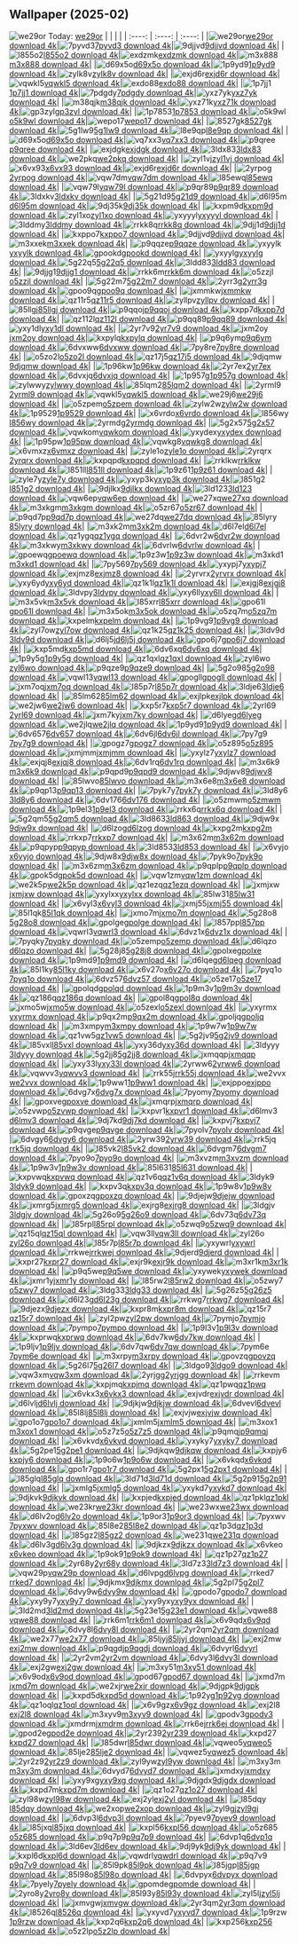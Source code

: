 ## Wallpaper (2025-02)
![we29or](https://w.wallhaven.cc/full/we/wallhaven-we29or.jpg) Today: [we29or](https://th.wallhaven.cc/small/we/we29or.jpg)
|      |      |      |
| :----: | :----: | :----: |
|![we29or](https://th.wallhaven.cc/small/we/we29or.jpg)[we29or download 4k](https://wallhaven.cc/w/we29or)|![7pyvd3](https://th.wallhaven.cc/small/7p/7pyvd3.jpg)[7pyvd3 download 4k](https://wallhaven.cc/w/7pyvd3)|![9djjvd](https://th.wallhaven.cc/small/9d/9djjvd.jpg)[9djjvd download 4k](https://wallhaven.cc/w/9djjvd)|
|![l855o2](https://th.wallhaven.cc/small/l8/l855o2.jpg)[l855o2 download 4k](https://wallhaven.cc/w/l855o2)|![exdzmk](https://th.wallhaven.cc/small/ex/exdzmk.jpg)[exdzmk download 4k](https://wallhaven.cc/w/exdzmk)|![m3x888](https://th.wallhaven.cc/small/m3/m3x888.jpg)[m3x888 download 4k](https://wallhaven.cc/w/m3x888)|
|![d69x5o](https://th.wallhaven.cc/small/d6/d69x5o.jpg)[d69x5o download 4k](https://wallhaven.cc/w/d69x5o)|![1p9yd9](https://th.wallhaven.cc/small/1p/1p9yd9.jpg)[1p9yd9 download 4k](https://wallhaven.cc/w/1p9yd9)|![zylk8v](https://th.wallhaven.cc/small/zy/zylk8v.jpg)[zylk8v download 4k](https://wallhaven.cc/w/zylk8v)|
|![exjd6r](https://th.wallhaven.cc/small/ex/exjd6r.jpg)[exjd6r download 4k](https://wallhaven.cc/w/exjd6r)|![vqwkl5](https://th.wallhaven.cc/small/vq/vqwkl5.jpg)[vqwkl5 download 4k](https://wallhaven.cc/w/vqwkl5)|![exdo88](https://th.wallhaven.cc/small/ex/exdo88.jpg)[exdo88 download 4k](https://wallhaven.cc/w/exdo88)|
|![1p7jj1](https://th.wallhaven.cc/small/1p/1p7jj1.jpg)[1p7jj1 download 4k](https://wallhaven.cc/w/1p7jj1)|![7pdgdy](https://th.wallhaven.cc/small/7p/7pdgdy.jpg)[7pdgdy download 4k](https://wallhaven.cc/w/7pdgdy)|![yxz7yk](https://th.wallhaven.cc/small/yx/yxz7yk.jpg)[yxz7yk download 4k](https://wallhaven.cc/w/yxz7yk)|
|![m38qjk](https://th.wallhaven.cc/small/m3/m38qjk.jpg)[m38qjk download 4k](https://wallhaven.cc/w/m38qjk)|![yxz71k](https://th.wallhaven.cc/small/yx/yxz71k.jpg)[yxz71k download 4k](https://wallhaven.cc/w/yxz71k)|![gp3zyl](https://th.wallhaven.cc/small/gp/gp3zyl.jpg)[gp3zyl download 4k](https://wallhaven.cc/w/gp3zyl)|
|![1p7853](https://th.wallhaven.cc/small/1p/1p7853.jpg)[1p7853 download 4k](https://wallhaven.cc/w/1p7853)|![o5k9wl](https://th.wallhaven.cc/small/o5/o5k9wl.jpg)[o5k9wl download 4k](https://wallhaven.cc/w/o5k9wl)|![wepo17](https://th.wallhaven.cc/small/we/wepo17.jpg)[wepo17 download 4k](https://wallhaven.cc/w/wepo17)|
|![8527gk](https://th.wallhaven.cc/small/85/8527gk.jpg)[8527gk download 4k](https://wallhaven.cc/w/8527gk)|![5g1lw9](https://th.wallhaven.cc/small/5g/5g1lw9.jpg)[5g1lw9 download 4k](https://wallhaven.cc/w/5g1lw9)|![l8e9qp](https://th.wallhaven.cc/small/l8/l8e9qp.jpg)[l8e9qp download 4k](https://wallhaven.cc/w/l8e9qp)|
|![d69x5o](https://th.wallhaven.cc/small/d6/d69x5o.jpg)[d69x5o download 4k](https://wallhaven.cc/w/d69x5o)|![vq7xx3](https://th.wallhaven.cc/small/vq/vq7xx3.jpg)[vq7xx3 download 4k](https://wallhaven.cc/w/vq7xx3)|![p9qree](https://th.wallhaven.cc/small/p9/p9qree.jpg)[p9qree download 4k](https://wallhaven.cc/w/p9qree)|
|![exjdgk](https://th.wallhaven.cc/small/ex/exjdgk.jpg)[exjdgk download 4k](https://wallhaven.cc/w/exjdgk)|![3ldx83](https://th.wallhaven.cc/small/3l/3ldx83.jpg)[3ldx83 download 4k](https://wallhaven.cc/w/3ldx83)|![we2pkq](https://th.wallhaven.cc/small/we/we2pkq.jpg)[we2pkq download 4k](https://wallhaven.cc/w/we2pkq)|
|![zyl1vj](https://th.wallhaven.cc/small/zy/zyl1vj.jpg)[zyl1vj download 4k](https://wallhaven.cc/w/zyl1vj)|![x6vx93](https://th.wallhaven.cc/small/x6/x6vx93.jpg)[x6vx93 download 4k](https://wallhaven.cc/w/x6vx93)|![exjd6r](https://th.wallhaven.cc/small/ex/exjd6r.jpg)[exjd6r download 4k](https://wallhaven.cc/w/exjd6r)|
|![2yrpog](https://th.wallhaven.cc/small/2y/2yrpog.jpg)[2yrpog download 4k](https://wallhaven.cc/w/2yrpog)|![vqw7dm](https://th.wallhaven.cc/small/vq/vqw7dm.jpg)[vqw7dm download 4k](https://wallhaven.cc/w/vqw7dm)|![l85ewq](https://th.wallhaven.cc/small/l8/l85ewq.jpg)[l85ewq download 4k](https://wallhaven.cc/w/l85ewq)|
|![vqw79l](https://th.wallhaven.cc/small/vq/vqw79l.jpg)[vqw79l download 4k](https://wallhaven.cc/w/vqw79l)|![p9qr89](https://th.wallhaven.cc/small/p9/p9qr89.jpg)[p9qr89 download 4k](https://wallhaven.cc/w/p9qr89)|![3ldxkv](https://th.wallhaven.cc/small/3l/3ldxkv.jpg)[3ldxkv download 4k](https://wallhaven.cc/w/3ldxkv)|
|![5g21d9](https://th.wallhaven.cc/small/5g/5g21d9.jpg)[5g21d9 download 4k](https://wallhaven.cc/w/5g21d9)|![d6l95m](https://th.wallhaven.cc/small/d6/d6l95m.jpg)[d6l95m download 4k](https://wallhaven.cc/w/d6l95m)|![9dj35k](https://th.wallhaven.cc/small/9d/9dj35k.jpg)[9dj35k download 4k](https://wallhaven.cc/w/9dj35k)|
|![kxpm9d](https://th.wallhaven.cc/small/kx/kxpm9d.jpg)[kxpm9d download 4k](https://wallhaven.cc/w/kxpm9d)|![zyl1xo](https://th.wallhaven.cc/small/zy/zyl1xo.jpg)[zyl1xo download 4k](https://wallhaven.cc/w/zyl1xo)|![yxyyyl](https://th.wallhaven.cc/small/yx/yxyyyl.jpg)[yxyyyl download 4k](https://wallhaven.cc/w/yxyyyl)|
|![3lddmy](https://th.wallhaven.cc/small/3l/3lddmy.jpg)[3lddmy download 4k](https://wallhaven.cc/w/3lddmy)|![rrkk8q](https://th.wallhaven.cc/small/rr/rrkk8q.jpg)[rrkk8q download 4k](https://wallhaven.cc/w/rrkk8q)|![9djj1d](https://th.wallhaven.cc/small/9d/9djj1d.jpg)[9djj1d download 4k](https://wallhaven.cc/w/9djj1d)|
|![kxppo7](https://th.wallhaven.cc/small/kx/kxppo7.jpg)[kxppo7 download 4k](https://wallhaven.cc/w/kxppo7)|![9djjvd](https://th.wallhaven.cc/small/9d/9djjvd.jpg)[9djjvd download 4k](https://wallhaven.cc/w/9djjvd)|![m3xxek](https://th.wallhaven.cc/small/m3/m3xxek.jpg)[m3xxek download 4k](https://wallhaven.cc/w/m3xxek)|
|![p9qqze](https://th.wallhaven.cc/small/p9/p9qqze.jpg)[p9qqze download 4k](https://wallhaven.cc/w/p9qqze)|![yxyylk](https://th.wallhaven.cc/small/yx/yxyylk.jpg)[yxyylk download 4k](https://wallhaven.cc/w/yxyylk)|![gpookd](https://th.wallhaven.cc/small/gp/gpookd.jpg)[gpookd download 4k](https://wallhaven.cc/w/gpookd)|
|![yxyylg](https://th.wallhaven.cc/small/yx/yxyylg.jpg)[yxyylg download 4k](https://wallhaven.cc/w/yxyylg)|![5g22q5](https://th.wallhaven.cc/small/5g/5g22q5.jpg)[5g22q5 download 4k](https://wallhaven.cc/w/5g22q5)|![3ldd83](https://th.wallhaven.cc/small/3l/3ldd83.jpg)[3ldd83 download 4k](https://wallhaven.cc/w/3ldd83)|
|![9djjg1](https://th.wallhaven.cc/small/9d/9djjg1.jpg)[9djjg1 download 4k](https://wallhaven.cc/w/9djjg1)|![rrkk6m](https://th.wallhaven.cc/small/rr/rrkk6m.jpg)[rrkk6m download 4k](https://wallhaven.cc/w/rrkk6m)|![o5zzjl](https://th.wallhaven.cc/small/o5/o5zzjl.jpg)[o5zzjl download 4k](https://wallhaven.cc/w/o5zzjl)|
|![5g22m7](https://th.wallhaven.cc/small/5g/5g22m7.jpg)[5g22m7 download 4k](https://wallhaven.cc/w/5g22m7)|![2yrr3g](https://th.wallhaven.cc/small/2y/2yrr3g.jpg)[2yrr3g download 4k](https://wallhaven.cc/w/2yrr3g)|![gpoo9q](https://th.wallhaven.cc/small/gp/gpoo9q.jpg)[gpoo9q download 4k](https://wallhaven.cc/w/gpoo9q)|
|![jxmmkw](https://th.wallhaven.cc/small/jx/jxmmkw.jpg)[jxmmkw download 4k](https://wallhaven.cc/w/jxmmkw)|![qz11r5](https://th.wallhaven.cc/small/qz/qz11r5.jpg)[qz11r5 download 4k](https://wallhaven.cc/w/qz11r5)|![zyllpv](https://th.wallhaven.cc/small/zy/zyllpv.jpg)[zyllpv download 4k](https://wallhaven.cc/w/zyllpv)|
|![85llgj](https://th.wallhaven.cc/small/85/85llgj.jpg)[85llgj download 4k](https://wallhaven.cc/w/85llgj)|![p9qqoj](https://th.wallhaven.cc/small/p9/p9qqoj.jpg)[p9qqoj download 4k](https://wallhaven.cc/w/p9qqoj)|![kxpp7d](https://th.wallhaven.cc/small/kx/kxpp7d.jpg)[kxpp7d download 4k](https://wallhaven.cc/w/kxpp7d)|
|![qz112l](https://th.wallhaven.cc/small/qz/qz112l.jpg)[qz112l download 4k](https://wallhaven.cc/w/qz112l)|![p9qq89](https://th.wallhaven.cc/small/p9/p9qq89.jpg)[p9qq89 download 4k](https://wallhaven.cc/w/p9qq89)|![yxy1dl](https://th.wallhaven.cc/small/yx/yxy1dl.jpg)[yxy1dl download 4k](https://wallhaven.cc/w/yxy1dl)|
|![2yr7v9](https://th.wallhaven.cc/small/2y/2yr7v9.jpg)[2yr7v9 download 4k](https://wallhaven.cc/w/2yr7v9)|![jxm2oy](https://th.wallhaven.cc/small/jx/jxm2oy.jpg)[jxm2oy download 4k](https://wallhaven.cc/w/jxm2oy)|![kxpylq](https://th.wallhaven.cc/small/kx/kxpylq.jpg)[kxpylq download 4k](https://wallhaven.cc/w/kxpylq)|
|![p9q6ym](https://th.wallhaven.cc/small/p9/p9q6ym.jpg)[p9q6ym download 4k](https://wallhaven.cc/w/p9q6ym)|![6dvxww](https://th.wallhaven.cc/small/6d/6dvxww.jpg)[6dvxww download 4k](https://wallhaven.cc/w/6dvxww)|![7py8re](https://th.wallhaven.cc/small/7p/7py8re.jpg)[7py8re download 4k](https://wallhaven.cc/w/7py8re)|
|![o5zo2l](https://th.wallhaven.cc/small/o5/o5zo2l.jpg)[o5zo2l download 4k](https://wallhaven.cc/w/o5zo2l)|![qz17j5](https://th.wallhaven.cc/small/qz/qz17j5.jpg)[qz17j5 download 4k](https://wallhaven.cc/w/qz17j5)|![9djqmw](https://th.wallhaven.cc/small/9d/9djqmw.jpg)[9djqmw download 4k](https://wallhaven.cc/w/9djqmw)|
|![1p96kw](https://th.wallhaven.cc/small/1p/1p96kw.jpg)[1p96kw download 4k](https://wallhaven.cc/w/1p96kw)|![2yr7ex](https://th.wallhaven.cc/small/2y/2yr7ex.jpg)[2yr7ex download 4k](https://wallhaven.cc/w/2yr7ex)|![6dvxjq](https://th.wallhaven.cc/small/6d/6dvxjq.jpg)[6dvxjq download 4k](https://wallhaven.cc/w/6dvxjq)|
|![1p957g](https://th.wallhaven.cc/small/1p/1p957g.jpg)[1p957g download 4k](https://wallhaven.cc/w/1p957g)|![zylwwy](https://th.wallhaven.cc/small/zy/zylwwy.jpg)[zylwwy download 4k](https://wallhaven.cc/w/zylwwy)|![85lqm2](https://th.wallhaven.cc/small/85/85lqm2.jpg)[85lqm2 download 4k](https://wallhaven.cc/w/85lqm2)|
|![2yrml9](https://th.wallhaven.cc/small/2y/2yrml9.jpg)[2yrml9 download 4k](https://wallhaven.cc/w/2yrml9)|![vqwkl5](https://th.wallhaven.cc/small/vq/vqwkl5.jpg)[vqwkl5 download 4k](https://wallhaven.cc/w/vqwkl5)|![we29j6](https://th.wallhaven.cc/small/we/we29j6.jpg)[we29j6 download 4k](https://wallhaven.cc/w/we29j6)|
|![o5zpem](https://th.wallhaven.cc/small/o5/o5zpem.jpg)[o5zpem download 4k](https://wallhaven.cc/w/o5zpem)|![zylw2w](https://th.wallhaven.cc/small/zy/zylw2w.jpg)[zylw2w download 4k](https://wallhaven.cc/w/zylw2w)|![1p9529](https://th.wallhaven.cc/small/1p/1p9529.jpg)[1p9529 download 4k](https://wallhaven.cc/w/1p9529)|
|![x6vrdo](https://th.wallhaven.cc/small/x6/x6vrdo.jpg)[x6vrdo download 4k](https://wallhaven.cc/w/x6vrdo)|![l856wy](https://th.wallhaven.cc/small/l8/l856wy.jpg)[l856wy download 4k](https://wallhaven.cc/w/l856wy)|![2yrmdg](https://th.wallhaven.cc/small/2y/2yrmdg.jpg)[2yrmdg download 4k](https://wallhaven.cc/w/2yrmdg)|
|![5g2x57](https://th.wallhaven.cc/small/5g/5g2x57.jpg)[5g2x57 download 4k](https://wallhaven.cc/w/5g2x57)|![vqwkom](https://th.wallhaven.cc/small/vq/vqwkom.jpg)[vqwkom download 4k](https://wallhaven.cc/w/vqwkom)|![yxydex](https://th.wallhaven.cc/small/yx/yxydex.jpg)[yxydex download 4k](https://wallhaven.cc/w/yxydex)|
|![1p95pw](https://th.wallhaven.cc/small/1p/1p95pw.jpg)[1p95pw download 4k](https://wallhaven.cc/w/1p95pw)|![vqwkg8](https://th.wallhaven.cc/small/vq/vqwkg8.jpg)[vqwkg8 download 4k](https://wallhaven.cc/w/vqwkg8)|![x6vmxz](https://th.wallhaven.cc/small/x6/x6vmxz.jpg)[x6vmxz download 4k](https://wallhaven.cc/w/x6vmxz)|
|![zyle1o](https://th.wallhaven.cc/small/zy/zyle1o.jpg)[zyle1o download 4k](https://wallhaven.cc/w/zyle1o)|![2yrqrx](https://th.wallhaven.cc/small/2y/2yrqrx.jpg)[2yrqrx download 4k](https://wallhaven.cc/w/2yrqrx)|![kxpqpd](https://th.wallhaven.cc/small/kx/kxpqpd.jpg)[kxpqpd download 4k](https://wallhaven.cc/w/kxpqpd)|
|![rrklkw](https://th.wallhaven.cc/small/rr/rrklkw.jpg)[rrklkw download 4k](https://wallhaven.cc/w/rrklkw)|![l851ll](https://th.wallhaven.cc/small/l8/l851ll.jpg)[l851ll download 4k](https://wallhaven.cc/w/l851ll)|![1p9z61](https://th.wallhaven.cc/small/1p/1p9z61.jpg)[1p9z61 download 4k](https://wallhaven.cc/w/1p9z61)|
|![zyle7y](https://th.wallhaven.cc/small/zy/zyle7y.jpg)[zyle7y download 4k](https://wallhaven.cc/w/zyle7y)|![yxyp3k](https://th.wallhaven.cc/small/yx/yxyp3k.jpg)[yxyp3k download 4k](https://wallhaven.cc/w/yxyp3k)|![l851g2](https://th.wallhaven.cc/small/l8/l851g2.jpg)[l851g2 download 4k](https://wallhaven.cc/w/l851g2)|
|![9djlkx](https://th.wallhaven.cc/small/9d/9djlkx.jpg)[9djlkx download 4k](https://wallhaven.cc/w/9djlkx)|![3ld123](https://th.wallhaven.cc/small/3l/3ld123.jpg)[3ld123 download 4k](https://wallhaven.cc/w/3ld123)|![vqw6ep](https://th.wallhaven.cc/small/vq/vqw6ep.jpg)[vqw6ep download 4k](https://wallhaven.cc/w/vqw6ep)|
|![we27xq](https://th.wallhaven.cc/small/we/we27xq.jpg)[we27xq download 4k](https://wallhaven.cc/w/we27xq)|![m3xkgm](https://th.wallhaven.cc/small/m3/m3xkgm.jpg)[m3xkgm download 4k](https://wallhaven.cc/w/m3xkgm)|![o5zr67](https://th.wallhaven.cc/small/o5/o5zr67.jpg)[o5zr67 download 4k](https://wallhaven.cc/w/o5zr67)|
|![p9qd7p](https://th.wallhaven.cc/small/p9/p9qd7p.jpg)[p9qd7p download 4k](https://wallhaven.cc/w/p9qd7p)|![we27dq](https://th.wallhaven.cc/small/we/we27dq.jpg)[we27dq download 4k](https://wallhaven.cc/w/we27dq)|![85lyry](https://th.wallhaven.cc/small/85/85lyry.jpg)[85lyry download 4k](https://wallhaven.cc/w/85lyry)|
|![m3xk2m](https://th.wallhaven.cc/small/m3/m3xk2m.jpg)[m3xk2m download 4k](https://wallhaven.cc/w/m3xk2m)|![d6l7el](https://th.wallhaven.cc/small/d6/d6l7el.jpg)[d6l7el download 4k](https://wallhaven.cc/w/d6l7el)|![qz1ygq](https://th.wallhaven.cc/small/qz/qz1ygq.jpg)[qz1ygq download 4k](https://wallhaven.cc/w/qz1ygq)|
|![6dvr2w](https://th.wallhaven.cc/small/6d/6dvr2w.jpg)[6dvr2w download 4k](https://wallhaven.cc/w/6dvr2w)|![m3xkwy](https://th.wallhaven.cc/small/m3/m3xkwy.jpg)[m3xkwy download 4k](https://wallhaven.cc/w/m3xkwy)|![6dvrlw](https://th.wallhaven.cc/small/6d/6dvrlw.jpg)[6dvrlw download 4k](https://wallhaven.cc/w/6dvrlw)|
|![gpoewq](https://th.wallhaven.cc/small/gp/gpoewq.jpg)[gpoewq download 4k](https://wallhaven.cc/w/gpoewq)|![1p9z3w](https://th.wallhaven.cc/small/1p/1p9z3w.jpg)[1p9z3w download 4k](https://wallhaven.cc/w/1p9z3w)|![m3xkd1](https://th.wallhaven.cc/small/m3/m3xkd1.jpg)[m3xkd1 download 4k](https://wallhaven.cc/w/m3xkd1)|
|![7py569](https://th.wallhaven.cc/small/7p/7py569.jpg)[7py569 download 4k](https://wallhaven.cc/w/7py569)|![yxypj7](https://th.wallhaven.cc/small/yx/yxypj7.jpg)[yxypj7 download 4k](https://wallhaven.cc/w/yxypj7)|![exjmz8](https://th.wallhaven.cc/small/ex/exjmz8.jpg)[exjmz8 download 4k](https://wallhaven.cc/w/exjmz8)|
|![2yrvrx](https://th.wallhaven.cc/small/2y/2yrvrx.jpg)[2yrvrx download 4k](https://wallhaven.cc/w/2yrvrx)|![yxy6yd](https://th.wallhaven.cc/small/yx/yxy6yd.jpg)[yxy6yd download 4k](https://wallhaven.cc/w/yxy6yd)|![qz1k1l](https://th.wallhaven.cc/small/qz/qz1k1l.jpg)[qz1k1l download 4k](https://wallhaven.cc/w/qz1k1l)|
|![exjgj8](https://th.wallhaven.cc/small/ex/exjgj8.jpg)[exjgj8 download 4k](https://wallhaven.cc/w/exjgj8)|![3ldvpy](https://th.wallhaven.cc/small/3l/3ldvpy.jpg)[3ldvpy download 4k](https://wallhaven.cc/w/3ldvpy)|![yxy6ll](https://th.wallhaven.cc/small/yx/yxy6ll.jpg)[yxy6ll download 4k](https://wallhaven.cc/w/yxy6ll)|
|![m3x5vk](https://th.wallhaven.cc/small/m3/m3x5vk.jpg)[m3x5vk download 4k](https://wallhaven.cc/w/m3x5vk)|![l85xrr](https://th.wallhaven.cc/small/l8/l85xrr.jpg)[l85xrr download 4k](https://wallhaven.cc/w/l85xrr)|![gpo61l](https://th.wallhaven.cc/small/gp/gpo61l.jpg)[gpo61l download 4k](https://wallhaven.cc/w/gpo61l)|
|![m3x5ok](https://th.wallhaven.cc/small/m3/m3x5ok.jpg)[m3x5ok download 4k](https://wallhaven.cc/w/m3x5ok)|![o5zq7m](https://th.wallhaven.cc/small/o5/o5zq7m.jpg)[o5zq7m download 4k](https://wallhaven.cc/w/o5zq7m)|![kxpelm](https://th.wallhaven.cc/small/kx/kxpelm.jpg)[kxpelm download 4k](https://wallhaven.cc/w/kxpelm)|
|![1p9vg9](https://th.wallhaven.cc/small/1p/1p9vg9.jpg)[1p9vg9 download 4k](https://wallhaven.cc/w/1p9vg9)|![zyl7ow](https://th.wallhaven.cc/small/zy/zyl7ow.jpg)[zyl7ow download 4k](https://wallhaven.cc/w/zyl7ow)|![qz1k25](https://th.wallhaven.cc/small/qz/qz1k25.jpg)[qz1k25 download 4k](https://wallhaven.cc/w/qz1k25)|
|![3ldv9d](https://th.wallhaven.cc/small/3l/3ldv9d.jpg)[3ldv9d download 4k](https://wallhaven.cc/w/3ldv9d)|![d6lj5j](https://th.wallhaven.cc/small/d6/d6lj5j.jpg)[d6lj5j download 4k](https://wallhaven.cc/w/d6lj5j)|![gpo6j7](https://th.wallhaven.cc/small/gp/gpo6j7.jpg)[gpo6j7 download 4k](https://wallhaven.cc/w/gpo6j7)|
|![kxp5md](https://th.wallhaven.cc/small/kx/kxp5md.jpg)[kxp5md download 4k](https://wallhaven.cc/w/kxp5md)|![6dv6xq](https://th.wallhaven.cc/small/6d/6dv6xq.jpg)[6dv6xq download 4k](https://wallhaven.cc/w/6dv6xq)|![1p9y5g](https://th.wallhaven.cc/small/1p/1p9y5g.jpg)[1p9y5g download 4k](https://wallhaven.cc/w/1p9y5g)|
|![qz1qxl](https://th.wallhaven.cc/small/qz/qz1qxl.jpg)[qz1qxl download 4k](https://wallhaven.cc/w/qz1qxl)|![zyl6wo](https://th.wallhaven.cc/small/zy/zyl6wo.jpg)[zyl6wo download 4k](https://wallhaven.cc/w/zyl6wo)|![p9qze9](https://th.wallhaven.cc/small/p9/p9qze9.jpg)[p9qze9 download 4k](https://wallhaven.cc/w/p9qze9)|
|![5g2o98](https://th.wallhaven.cc/small/5g/5g2o98.jpg)[5g2o98 download 4k](https://wallhaven.cc/w/5g2o98)|![vqwl13](https://th.wallhaven.cc/small/vq/vqwl13.jpg)[vqwl13 download 4k](https://wallhaven.cc/w/vqwl13)|![gpogll](https://th.wallhaven.cc/small/gp/gpogll.jpg)[gpogll download 4k](https://wallhaven.cc/w/gpogll)|
|![jxm7oq](https://th.wallhaven.cc/small/jx/jxm7oq.jpg)[jxm7oq download 4k](https://wallhaven.cc/w/jxm7oq)|![l85p7r](https://th.wallhaven.cc/small/l8/l85p7r.jpg)[l85p7r download 4k](https://wallhaven.cc/w/l85p7r)|![3ldje6](https://th.wallhaven.cc/small/3l/3ldje6.jpg)[3ldje6 download 4k](https://wallhaven.cc/w/3ldje6)|
|![85lm62](https://th.wallhaven.cc/small/85/85lm62.jpg)[85lm62 download 4k](https://wallhaven.cc/w/85lm62)|![exjlpk](https://th.wallhaven.cc/small/ex/exjlpk.jpg)[exjlpk download 4k](https://wallhaven.cc/w/exjlpk)|![we2jw6](https://th.wallhaven.cc/small/we/we2jw6.jpg)[we2jw6 download 4k](https://wallhaven.cc/w/we2jw6)|
|![kxp5r7](https://th.wallhaven.cc/small/kx/kxp5r7.jpg)[kxp5r7 download 4k](https://wallhaven.cc/w/kxp5r7)|![2yrl69](https://th.wallhaven.cc/small/2y/2yrl69.jpg)[2yrl69 download 4k](https://wallhaven.cc/w/2yrl69)|![jxm7ky](https://th.wallhaven.cc/small/jx/jxm7ky.jpg)[jxm7ky download 4k](https://wallhaven.cc/w/jxm7ky)|
|![d6lyeg](https://th.wallhaven.cc/small/d6/d6lyeg.jpg)[d6lyeg download 4k](https://wallhaven.cc/w/d6lyeg)|![we2jlq](https://th.wallhaven.cc/small/we/we2jlq.jpg)[we2jlq download 4k](https://wallhaven.cc/w/we2jlq)|![1p9yd9](https://th.wallhaven.cc/small/1p/1p9yd9.jpg)[1p9yd9 download 4k](https://wallhaven.cc/w/1p9yd9)|
|![6dv657](https://th.wallhaven.cc/small/6d/6dv657.jpg)[6dv657 download 4k](https://wallhaven.cc/w/6dv657)|![6dv6jl](https://th.wallhaven.cc/small/6d/6dv6jl.jpg)[6dv6jl download 4k](https://wallhaven.cc/w/6dv6jl)|![7py7g9](https://th.wallhaven.cc/small/7p/7py7g9.jpg)[7py7g9 download 4k](https://wallhaven.cc/w/7py7g9)|
|![gpogz7](https://th.wallhaven.cc/small/gp/gpogz7.jpg)[gpogz7 download 4k](https://wallhaven.cc/w/gpogz7)|![o5z895](https://th.wallhaven.cc/small/o5/o5z895.jpg)[o5z895 download 4k](https://wallhaven.cc/w/o5z895)|![jxmjmm](https://th.wallhaven.cc/small/jx/jxmjmm.jpg)[jxmjmm download 4k](https://wallhaven.cc/w/jxmjmm)|
|![yxylz7](https://th.wallhaven.cc/small/yx/yxylz7.jpg)[yxylz7 download 4k](https://wallhaven.cc/w/yxylz7)|![exjqj8](https://th.wallhaven.cc/small/ex/exjqj8.jpg)[exjqj8 download 4k](https://wallhaven.cc/w/exjqj8)|![6dv1rq](https://th.wallhaven.cc/small/6d/6dv1rq.jpg)[6dv1rq download 4k](https://wallhaven.cc/w/6dv1rq)|
|![m3x6k9](https://th.wallhaven.cc/small/m3/m3x6k9.jpg)[m3x6k9 download 4k](https://wallhaven.cc/w/m3x6k9)|![p9qpd9](https://th.wallhaven.cc/small/p9/p9qpd9.jpg)[p9qpd9 download 4k](https://wallhaven.cc/w/p9qpd9)|![9djwv8](https://th.wallhaven.cc/small/9d/9djwv8.jpg)[9djwv8 download 4k](https://wallhaven.cc/w/9djwv8)|
|![85lwvo](https://th.wallhaven.cc/small/85/85lwvo.jpg)[85lwvo download 4k](https://wallhaven.cc/w/85lwvo)|![m3x6e8](https://th.wallhaven.cc/small/m3/m3x6e8.jpg)[m3x6e8 download 4k](https://wallhaven.cc/w/m3x6e8)|![p9qp13](https://th.wallhaven.cc/small/p9/p9qp13.jpg)[p9qp13 download 4k](https://wallhaven.cc/w/p9qp13)|
|![7pyk7y](https://th.wallhaven.cc/small/7p/7pyk7y.jpg)[7pyk7y download 4k](https://wallhaven.cc/w/7pyk7y)|![3ld8y6](https://th.wallhaven.cc/small/3l/3ld8y6.jpg)[3ld8y6 download 4k](https://wallhaven.cc/w/3ld8y6)|![6dv176](https://th.wallhaven.cc/small/6d/6dv176.jpg)[6dv176 download 4k](https://wallhaven.cc/w/6dv176)|
|![o5zmwm](https://th.wallhaven.cc/small/o5/o5zmwm.jpg)[o5zmwm download 4k](https://wallhaven.cc/w/o5zmwm)|![1p9el3](https://th.wallhaven.cc/small/1p/1p9el3.jpg)[1p9el3 download 4k](https://wallhaven.cc/w/1p9el3)|![rrkx6q](https://th.wallhaven.cc/small/rr/rrkx6q.jpg)[rrkx6q download 4k](https://wallhaven.cc/w/rrkx6q)|
|![5g2qm5](https://th.wallhaven.cc/small/5g/5g2qm5.jpg)[5g2qm5 download 4k](https://wallhaven.cc/w/5g2qm5)|![3ld863](https://th.wallhaven.cc/small/3l/3ld863.jpg)[3ld863 download 4k](https://wallhaven.cc/w/3ld863)|![9djw9x](https://th.wallhaven.cc/small/9d/9djw9x.jpg)[9djw9x download 4k](https://wallhaven.cc/w/9djw9x)|
|![d6lzog](https://th.wallhaven.cc/small/d6/d6lzog.jpg)[d6lzog download 4k](https://wallhaven.cc/w/d6lzog)|![kxpg2m](https://th.wallhaven.cc/small/kx/kxpg2m.jpg)[kxpg2m download 4k](https://wallhaven.cc/w/kxpg2m)|![rrkxp7](https://th.wallhaven.cc/small/rr/rrkxp7.jpg)[rrkxp7 download 4k](https://wallhaven.cc/w/rrkxp7)|
|![m3x62m](https://th.wallhaven.cc/small/m3/m3x62m.jpg)[m3x62m download 4k](https://wallhaven.cc/w/m3x62m)|![p9qpyp](https://th.wallhaven.cc/small/p9/p9qpyp.jpg)[p9qpyp download 4k](https://wallhaven.cc/w/p9qpyp)|![3ld853](https://th.wallhaven.cc/small/3l/3ld853.jpg)[3ld853 download 4k](https://wallhaven.cc/w/3ld853)|
|![x6vyjo](https://th.wallhaven.cc/small/x6/x6vyjo.jpg)[x6vyjo download 4k](https://wallhaven.cc/w/x6vyjo)|![9djw8x](https://th.wallhaven.cc/small/9d/9djw8x.jpg)[9djw8x download 4k](https://wallhaven.cc/w/9djw8x)|![7pyk9o](https://th.wallhaven.cc/small/7p/7pyk9o.jpg)[7pyk9o download 4k](https://wallhaven.cc/w/7pyk9o)|
|![m3x6zm](https://th.wallhaven.cc/small/m3/m3x6zm.jpg)[m3x6zm download 4k](https://wallhaven.cc/w/m3x6zm)|![p9qplp](https://th.wallhaven.cc/small/p9/p9qplp.jpg)[p9qplp download 4k](https://wallhaven.cc/w/p9qplp)|![gpok5d](https://th.wallhaven.cc/small/gp/gpok5d.jpg)[gpok5d download 4k](https://wallhaven.cc/w/gpok5d)|
|![vqw1zm](https://th.wallhaven.cc/small/vq/vqw1zm.jpg)[vqw1zm download 4k](https://wallhaven.cc/w/vqw1zm)|![we2k5p](https://th.wallhaven.cc/small/we/we2k5p.jpg)[we2k5p download 4k](https://wallhaven.cc/w/we2k5p)|![qz1ezq](https://th.wallhaven.cc/small/qz/qz1ezq.jpg)[qz1ezq download 4k](https://wallhaven.cc/w/qz1ezq)|
|![jxmjxw](https://th.wallhaven.cc/small/jx/jxmjxw.jpg)[jxmjxw download 4k](https://wallhaven.cc/w/jxmjxw)|![yxylxx](https://th.wallhaven.cc/small/yx/yxylxx.jpg)[yxylxx download 4k](https://wallhaven.cc/w/yxylxx)|![85lw31](https://th.wallhaven.cc/small/85/85lw31.jpg)[85lw31 download 4k](https://wallhaven.cc/w/85lw31)|
|![x6vyl3](https://th.wallhaven.cc/small/x6/x6vyl3.jpg)[x6vyl3 download 4k](https://wallhaven.cc/w/x6vyl3)|![jxmj55](https://th.wallhaven.cc/small/jx/jxmj55.jpg)[jxmj55 download 4k](https://wallhaven.cc/w/jxmj55)|![85l1qk](https://th.wallhaven.cc/small/85/85l1qk.jpg)[85l1qk download 4k](https://wallhaven.cc/w/85l1qk)|
|![jxmo7m](https://th.wallhaven.cc/small/jx/jxmo7m.jpg)[jxmo7m download 4k](https://wallhaven.cc/w/jxmo7m)|![5g28o8](https://th.wallhaven.cc/small/5g/5g28o8.jpg)[5g28o8 download 4k](https://wallhaven.cc/w/5g28o8)|![gpolge](https://th.wallhaven.cc/small/gp/gpolge.jpg)[gpolge download 4k](https://wallhaven.cc/w/gpolge)|
|![l857pp](https://th.wallhaven.cc/small/l8/l857pp.jpg)[l857pp download 4k](https://wallhaven.cc/w/l857pp)|![vqwrl3](https://th.wallhaven.cc/small/vq/vqwrl3.jpg)[vqwrl3 download 4k](https://wallhaven.cc/w/vqwrl3)|![6dvz1x](https://th.wallhaven.cc/small/6d/6dvz1x.jpg)[6dvz1x download 4k](https://wallhaven.cc/w/6dvz1x)|
|![7pyqky](https://th.wallhaven.cc/small/7p/7pyqky.jpg)[7pyqky download 4k](https://wallhaven.cc/w/7pyqky)|![o5zemp](https://th.wallhaven.cc/small/o5/o5zemp.jpg)[o5zemp download 4k](https://wallhaven.cc/w/o5zemp)|![d6lqzo](https://th.wallhaven.cc/small/d6/d6lqzo.jpg)[d6lqzo download 4k](https://wallhaven.cc/w/d6lqzo)|
|![5g28j8](https://th.wallhaven.cc/small/5g/5g28j8.jpg)[5g28j8 download 4k](https://wallhaven.cc/w/5g28j8)|![gpolxe](https://th.wallhaven.cc/small/gp/gpolxe.jpg)[gpolxe download 4k](https://wallhaven.cc/w/gpolxe)|![1p9md9](https://th.wallhaven.cc/small/1p/1p9md9.jpg)[1p9md9 download 4k](https://wallhaven.cc/w/1p9md9)|
|![d6lqeg](https://th.wallhaven.cc/small/d6/d6lqeg.jpg)[d6lqeg download 4k](https://wallhaven.cc/w/d6lqeg)|![85l1ky](https://th.wallhaven.cc/small/85/85l1ky.jpg)[85l1ky download 4k](https://wallhaven.cc/w/85l1ky)|![x6v27o](https://th.wallhaven.cc/small/x6/x6v27o.jpg)[x6v27o download 4k](https://wallhaven.cc/w/x6v27o)|
|![7pyq1o](https://th.wallhaven.cc/small/7p/7pyq1o.jpg)[7pyq1o download 4k](https://wallhaven.cc/w/7pyq1o)|![6dvz57](https://th.wallhaven.cc/small/6d/6dvz57.jpg)[6dvz57 download 4k](https://wallhaven.cc/w/6dvz57)|![o5ze17](https://th.wallhaven.cc/small/o5/o5ze17.jpg)[o5ze17 download 4k](https://wallhaven.cc/w/o5ze17)|
|![gpolqd](https://th.wallhaven.cc/small/gp/gpolqd.jpg)[gpolqd download 4k](https://wallhaven.cc/w/gpolqd)|![1p9m3v](https://th.wallhaven.cc/small/1p/1p9m3v.jpg)[1p9m3v download 4k](https://wallhaven.cc/w/1p9m3v)|![qz186q](https://th.wallhaven.cc/small/qz/qz186q.jpg)[qz186q download 4k](https://wallhaven.cc/w/qz186q)|
|![gpol8q](https://th.wallhaven.cc/small/gp/gpol8q.jpg)[gpol8q download 4k](https://wallhaven.cc/w/gpol8q)|![jxmo5w](https://th.wallhaven.cc/small/jx/jxmo5w.jpg)[jxmo5w download 4k](https://wallhaven.cc/w/jxmo5w)|![o5zexl](https://th.wallhaven.cc/small/o5/o5zexl.jpg)[o5zexl download 4k](https://wallhaven.cc/w/o5zexl)|
|![yxyrmx](https://th.wallhaven.cc/small/yx/yxyrmx.jpg)[yxyrmx download 4k](https://wallhaven.cc/w/yxyrmx)|![p9qx2m](https://th.wallhaven.cc/small/p9/p9qx2m.jpg)[p9qx2m download 4k](https://wallhaven.cc/w/p9qx2m)|![gpoljq](https://th.wallhaven.cc/small/gp/gpoljq.jpg)[gpoljq download 4k](https://wallhaven.cc/w/gpoljq)|
|![m3xmpy](https://th.wallhaven.cc/small/m3/m3xmpy.jpg)[m3xmpy download 4k](https://wallhaven.cc/w/m3xmpy)|![1p9w7w](https://th.wallhaven.cc/small/1p/1p9w7w.jpg)[1p9w7w download 4k](https://wallhaven.cc/w/1p9w7w)|![qz1vw5](https://th.wallhaven.cc/small/qz/qz1vw5.jpg)[qz1vw5 download 4k](https://wallhaven.cc/w/qz1vw5)|
|![5g2jv9](https://th.wallhaven.cc/small/5g/5g2jv9.jpg)[5g2jv9 download 4k](https://wallhaven.cc/w/5g2jv9)|![l85vxl](https://th.wallhaven.cc/small/l8/l85vxl.jpg)[l85vxl download 4k](https://wallhaven.cc/w/l85vxl)|![yxy36d](https://th.wallhaven.cc/small/yx/yxy36d.jpg)[yxy36d download 4k](https://wallhaven.cc/w/yxy36d)|
|![3ldyyy](https://th.wallhaven.cc/small/3l/3ldyyy.jpg)[3ldyyy download 4k](https://wallhaven.cc/w/3ldyyy)|![5g2jj8](https://th.wallhaven.cc/small/5g/5g2jj8.jpg)[5g2jj8 download 4k](https://wallhaven.cc/w/5g2jj8)|![jxmqqp](https://th.wallhaven.cc/small/jx/jxmqqp.jpg)[jxmqqp download 4k](https://wallhaven.cc/w/jxmqqp)|
|![yxy33l](https://th.wallhaven.cc/small/yx/yxy33l.jpg)[yxy33l download 4k](https://wallhaven.cc/w/yxy33l)|![2yrww6](https://th.wallhaven.cc/small/2y/2yrww6.jpg)[2yrww6 download 4k](https://wallhaven.cc/w/2yrww6)|![vqwvv3](https://th.wallhaven.cc/small/vq/vqwvv3.jpg)[vqwvv3 download 4k](https://wallhaven.cc/w/vqwvv3)|
|![rrk55j](https://th.wallhaven.cc/small/rr/rrk55j.jpg)[rrk55j download 4k](https://wallhaven.cc/w/rrk55j)|![we2vvx](https://th.wallhaven.cc/small/we/we2vvx.jpg)[we2vvx download 4k](https://wallhaven.cc/w/we2vvx)|![1p9ww1](https://th.wallhaven.cc/small/1p/1p9ww1.jpg)[1p9ww1 download 4k](https://wallhaven.cc/w/1p9ww1)|
|![exjppo](https://th.wallhaven.cc/small/ex/exjppo.jpg)[exjppo download 4k](https://wallhaven.cc/w/exjppo)|![6dvg7x](https://th.wallhaven.cc/small/6d/6dvg7x.jpg)[6dvg7x download 4k](https://wallhaven.cc/w/6dvg7x)|![7pyomy](https://th.wallhaven.cc/small/7p/7pyomy.jpg)[7pyomy download 4k](https://wallhaven.cc/w/7pyomy)|
|![gpoxve](https://th.wallhaven.cc/small/gp/gpoxve.jpg)[gpoxve download 4k](https://wallhaven.cc/w/gpoxve)|![jxmqrp](https://th.wallhaven.cc/small/jx/jxmqrp.jpg)[jxmqrp download 4k](https://wallhaven.cc/w/jxmqrp)|![o5zvwp](https://th.wallhaven.cc/small/o5/o5zvwp.jpg)[o5zvwp download 4k](https://wallhaven.cc/w/o5zvwp)|
|![kxpvr1](https://th.wallhaven.cc/small/kx/kxpvr1.jpg)[kxpvr1 download 4k](https://wallhaven.cc/w/kxpvr1)|![d6lmv3](https://th.wallhaven.cc/small/d6/d6lmv3.jpg)[d6lmv3 download 4k](https://wallhaven.cc/w/d6lmv3)|![9dj7kd](https://th.wallhaven.cc/small/9d/9dj7kd.jpg)[9dj7kd download 4k](https://wallhaven.cc/w/9dj7kd)|
|![kxpvj7](https://th.wallhaven.cc/small/kx/kxpvj7.jpg)[kxpvj7 download 4k](https://wallhaven.cc/w/kxpvj7)|![p9qvge](https://th.wallhaven.cc/small/p9/p9qvge.jpg)[p9qvge download 4k](https://wallhaven.cc/w/p9qvge)|![7pyolv](https://th.wallhaven.cc/small/7p/7pyolv.jpg)[7pyolv download 4k](https://wallhaven.cc/w/7pyolv)|
|![6dvgy6](https://th.wallhaven.cc/small/6d/6dvgy6.jpg)[6dvgy6 download 4k](https://wallhaven.cc/w/6dvgy6)|![2yrw39](https://th.wallhaven.cc/small/2y/2yrw39.jpg)[2yrw39 download 4k](https://wallhaven.cc/w/2yrw39)|![rrk5jq](https://th.wallhaven.cc/small/rr/rrk5jq.jpg)[rrk5jq download 4k](https://wallhaven.cc/w/rrk5jq)|
|![l85vk2](https://th.wallhaven.cc/small/l8/l85vk2.jpg)[l85vk2 download 4k](https://wallhaven.cc/w/l85vk2)|![6dvgm7](https://th.wallhaven.cc/small/6d/6dvgm7.jpg)[6dvgm7 download 4k](https://wallhaven.cc/w/6dvgm7)|![7pyo9o](https://th.wallhaven.cc/small/7p/7pyo9o.jpg)[7pyo9o download 4k](https://wallhaven.cc/w/7pyo9o)|
|![m3xvzm](https://th.wallhaven.cc/small/m3/m3xvzm.jpg)[m3xvzm download 4k](https://wallhaven.cc/w/m3xvzm)|![1p9w3v](https://th.wallhaven.cc/small/1p/1p9w3v.jpg)[1p9w3v download 4k](https://wallhaven.cc/w/1p9w3v)|![85l631](https://th.wallhaven.cc/small/85/85l631.jpg)[85l631 download 4k](https://wallhaven.cc/w/85l631)|
|![kxpvwq](https://th.wallhaven.cc/small/kx/kxpvwq.jpg)[kxpvwq download 4k](https://wallhaven.cc/w/kxpvwq)|![qz1v6q](https://th.wallhaven.cc/small/qz/qz1v6q.jpg)[qz1v6q download 4k](https://wallhaven.cc/w/qz1v6q)|![3ldyk9](https://th.wallhaven.cc/small/3l/3ldyk9.jpg)[3ldyk9 download 4k](https://wallhaven.cc/w/3ldyk9)|
|![kxpv3q](https://th.wallhaven.cc/small/kx/kxpv3q.jpg)[kxpv3q download 4k](https://wallhaven.cc/w/kxpv3q)|![1p9w8v](https://th.wallhaven.cc/small/1p/1p9w8v.jpg)[1p9w8v download 4k](https://wallhaven.cc/w/1p9w8v)|![gpoxzq](https://th.wallhaven.cc/small/gp/gpoxzq.jpg)[gpoxzq download 4k](https://wallhaven.cc/w/gpoxzq)|
|![9djejw](https://th.wallhaven.cc/small/9d/9djejw.jpg)[9djejw download 4k](https://wallhaven.cc/w/9djejw)|![jxmrg5](https://th.wallhaven.cc/small/jx/jxmrg5.jpg)[jxmrg5 download 4k](https://wallhaven.cc/w/jxmrg5)|![exjrg8](https://th.wallhaven.cc/small/ex/exjrg8.jpg)[exjrg8 download 4k](https://wallhaven.cc/w/exjrg8)|
|![3ldgjv](https://th.wallhaven.cc/small/3l/3ldgjv.jpg)[3ldgjv download 4k](https://wallhaven.cc/w/3ldgjv)|![5g26o9](https://th.wallhaven.cc/small/5g/5g26o9.jpg)[5g26o9 download 4k](https://wallhaven.cc/w/5g26o9)|![6dv73q](https://th.wallhaven.cc/small/6d/6dv73q.jpg)[6dv73q download 4k](https://wallhaven.cc/w/6dv73q)|
|![l85rpl](https://th.wallhaven.cc/small/l8/l85rpl.jpg)[l85rpl download 4k](https://wallhaven.cc/w/l85rpl)|![o5zwq9](https://th.wallhaven.cc/small/o5/o5zwq9.jpg)[o5zwq9 download 4k](https://wallhaven.cc/w/o5zwq9)|![qz15ql](https://th.wallhaven.cc/small/qz/qz15ql.jpg)[qz15ql download 4k](https://wallhaven.cc/w/qz15ql)|
|![vqw3ll](https://th.wallhaven.cc/small/vq/vqw3ll.jpg)[vqw3ll download 4k](https://wallhaven.cc/w/vqw3ll)|![zyl26o](https://th.wallhaven.cc/small/zy/zyl26o.jpg)[zyl26o download 4k](https://wallhaven.cc/w/zyl26o)|![l85r7p](https://th.wallhaven.cc/small/l8/l85r7p.jpg)[l85r7p download 4k](https://wallhaven.cc/w/l85r7p)|
|![yxywrl](https://th.wallhaven.cc/small/yx/yxywrl.jpg)[yxywrl download 4k](https://wallhaven.cc/w/yxywrl)|![rrkwej](https://th.wallhaven.cc/small/rr/rrkwej.jpg)[rrkwej download 4k](https://wallhaven.cc/w/rrkwej)|![9djerd](https://th.wallhaven.cc/small/9d/9djerd.jpg)[9djerd download 4k](https://wallhaven.cc/w/9djerd)|
|![kxpr27](https://th.wallhaven.cc/small/kx/kxpr27.jpg)[kxpr27 download 4k](https://wallhaven.cc/w/kxpr27)|![exjr9k](https://th.wallhaven.cc/small/ex/exjr9k.jpg)[exjr9k download 4k](https://wallhaven.cc/w/exjr9k)|![m3xr1k](https://th.wallhaven.cc/small/m3/m3xr1k.jpg)[m3xr1k download 4k](https://wallhaven.cc/w/m3xr1k)|
|![p9q5we](https://th.wallhaven.cc/small/p9/p9q5we.jpg)[p9q5we download 4k](https://wallhaven.cc/w/p9q5we)|![yxywek](https://th.wallhaven.cc/small/yx/yxywek.jpg)[yxywek download 4k](https://wallhaven.cc/w/yxywek)|![jxmr1y](https://th.wallhaven.cc/small/jx/jxmr1y.jpg)[jxmr1y download 4k](https://wallhaven.cc/w/jxmr1y)|
|![l85rw2](https://th.wallhaven.cc/small/l8/l85rw2.jpg)[l85rw2 download 4k](https://wallhaven.cc/w/l85rw2)|![o5zwy7](https://th.wallhaven.cc/small/o5/o5zwy7.jpg)[o5zwy7 download 4k](https://wallhaven.cc/w/o5zwy7)|![3ldg33](https://th.wallhaven.cc/small/3l/3ldg33.jpg)[3ldg33 download 4k](https://wallhaven.cc/w/3ldg33)|
|![5g26z5](https://th.wallhaven.cc/small/5g/5g26z5.jpg)[5g26z5 download 4k](https://wallhaven.cc/w/5g26z5)|![d6l23g](https://th.wallhaven.cc/small/d6/d6l23g.jpg)[d6l23g download 4k](https://wallhaven.cc/w/d6l23g)|![rrkwg7](https://th.wallhaven.cc/small/rr/rrkwg7.jpg)[rrkwg7 download 4k](https://wallhaven.cc/w/rrkwg7)|
|![9djezx](https://th.wallhaven.cc/small/9d/9djezx.jpg)[9djezx download 4k](https://wallhaven.cc/w/9djezx)|![kxpr8m](https://th.wallhaven.cc/small/kx/kxpr8m.jpg)[kxpr8m download 4k](https://wallhaven.cc/w/kxpr8m)|![qz15r7](https://th.wallhaven.cc/small/qz/qz15r7.jpg)[qz15r7 download 4k](https://wallhaven.cc/w/qz15r7)|
|![zyl2pw](https://th.wallhaven.cc/small/zy/zyl2pw.jpg)[zyl2pw download 4k](https://wallhaven.cc/w/zyl2pw)|![7pymjo](https://th.wallhaven.cc/small/7p/7pymjo.jpg)[7pymjo download 4k](https://wallhaven.cc/w/7pymjo)|![7pympo](https://th.wallhaven.cc/small/7p/7pympo.jpg)[7pympo download 4k](https://wallhaven.cc/w/7pympo)|
|![1p9l3v](https://th.wallhaven.cc/small/1p/1p9l3v.jpg)[1p9l3v download 4k](https://wallhaven.cc/w/1p9l3v)|![kxprwq](https://th.wallhaven.cc/small/kx/kxprwq.jpg)[kxprwq download 4k](https://wallhaven.cc/w/kxprwq)|![6dv7kw](https://th.wallhaven.cc/small/6d/6dv7kw.jpg)[6dv7kw download 4k](https://wallhaven.cc/w/6dv7kw)|
|![1p9ljv](https://th.wallhaven.cc/small/1p/1p9ljv.jpg)[1p9ljv download 4k](https://wallhaven.cc/w/1p9ljv)|![6dv7qw](https://th.wallhaven.cc/small/6d/6dv7qw.jpg)[6dv7qw download 4k](https://wallhaven.cc/w/6dv7qw)|![7pym6e](https://th.wallhaven.cc/small/7p/7pym6e.jpg)[7pym6e download 4k](https://wallhaven.cc/w/7pym6e)|
|![m3xrpy](https://th.wallhaven.cc/small/m3/m3xrpy.jpg)[m3xrpy download 4k](https://wallhaven.cc/w/m3xrpy)|![gpovzq](https://th.wallhaven.cc/small/gp/gpovzq.jpg)[gpovzq download 4k](https://wallhaven.cc/w/gpovzq)|![5g26l7](https://th.wallhaven.cc/small/5g/5g26l7.jpg)[5g26l7 download 4k](https://wallhaven.cc/w/5g26l7)|
|![3ldgo9](https://th.wallhaven.cc/small/3l/3ldgo9.jpg)[3ldgo9 download 4k](https://wallhaven.cc/w/3ldgo9)|![vqw3xm](https://th.wallhaven.cc/small/vq/vqw3xm.jpg)[vqw3xm download 4k](https://wallhaven.cc/w/vqw3xm)|![2yrjgg](https://th.wallhaven.cc/small/2y/2yrjgg.jpg)[2yrjgg download 4k](https://wallhaven.cc/w/2yrjgg)|
|![rrkevm](https://th.wallhaven.cc/small/rr/rrkevm.jpg)[rrkevm download 4k](https://wallhaven.cc/w/rrkevm)|![kxpjmq](https://th.wallhaven.cc/small/kx/kxpjmq.jpg)[kxpjmq download 4k](https://wallhaven.cc/w/kxpjmq)|![qz1pwq](https://th.wallhaven.cc/small/qz/qz1pwq.jpg)[qz1pwq download 4k](https://wallhaven.cc/w/qz1pwq)|
|![x6vkx3](https://th.wallhaven.cc/small/x6/x6vkx3.jpg)[x6vkx3 download 4k](https://wallhaven.cc/w/x6vkx3)|![exjvdr](https://th.wallhaven.cc/small/ex/exjvdr.jpg)[exjvdr download 4k](https://wallhaven.cc/w/exjvdr)|![d6lvlj](https://th.wallhaven.cc/small/d6/d6lvlj.jpg)[d6lvlj download 4k](https://wallhaven.cc/w/d6lvlj)|
|![9djkjw](https://th.wallhaven.cc/small/9d/9djkjw.jpg)[9djkjw download 4k](https://wallhaven.cc/w/9djkjw)|![6dvevl](https://th.wallhaven.cc/small/6d/6dvevl.jpg)[6dvevl download 4k](https://wallhaven.cc/w/6dvevl)|![85l8lj](https://th.wallhaven.cc/small/85/85l8lj.jpg)[85l8lj download 4k](https://wallhaven.cc/w/85l8lj)|
|![exjvjw](https://th.wallhaven.cc/small/ex/exjvjw.jpg)[exjvjw download 4k](https://wallhaven.cc/w/exjvjw)|![gpo1o7](https://th.wallhaven.cc/small/gp/gpo1o7.jpg)[gpo1o7 download 4k](https://wallhaven.cc/w/gpo1o7)|![jxmlm5](https://th.wallhaven.cc/small/jx/jxmlm5.jpg)[jxmlm5 download 4k](https://wallhaven.cc/w/jxmlm5)|
|![m3xox1](https://th.wallhaven.cc/small/m3/m3xox1.jpg)[m3xox1 download 4k](https://wallhaven.cc/w/m3xox1)|![o5z7z5](https://th.wallhaven.cc/small/o5/o5z7z5.jpg)[o5z7z5 download 4k](https://wallhaven.cc/w/o5z7z5)|![p9qmqj](https://th.wallhaven.cc/small/p9/p9qmqj.jpg)[p9qmqj download 4k](https://wallhaven.cc/w/p9qmqj)|
|![x6vkvd](https://th.wallhaven.cc/small/x6/x6vkvd.jpg)[x6vkvd download 4k](https://wallhaven.cc/w/x6vkvd)|![yxyky7](https://th.wallhaven.cc/small/yx/yxyky7.jpg)[yxyky7 download 4k](https://wallhaven.cc/w/yxyky7)|![5g2pe1](https://th.wallhaven.cc/small/5g/5g2pe1.jpg)[5g2pe1 download 4k](https://wallhaven.cc/w/5g2pe1)|
|![9djkqw](https://th.wallhaven.cc/small/9d/9djkqw.jpg)[9djkqw download 4k](https://wallhaven.cc/w/9djkqw)|![kxpjy6](https://th.wallhaven.cc/small/kx/kxpjy6.jpg)[kxpjy6 download 4k](https://wallhaven.cc/w/kxpjy6)|![1p9o6w](https://th.wallhaven.cc/small/1p/1p9o6w.jpg)[1p9o6w download 4k](https://wallhaven.cc/w/1p9o6w)|
|![x6vkqd](https://th.wallhaven.cc/small/x6/x6vkqd.jpg)[x6vkqd download 4k](https://wallhaven.cc/w/x6vkqd)|![gpo1r7](https://th.wallhaven.cc/small/gp/gpo1r7.jpg)[gpo1r7 download 4k](https://wallhaven.cc/w/gpo1r7)|![5g2px1](https://th.wallhaven.cc/small/5g/5g2px1.jpg)[5g2px1 download 4k](https://wallhaven.cc/w/5g2px1)|
|![l85glq](https://th.wallhaven.cc/small/l8/l85glq.jpg)[l85glq download 4k](https://wallhaven.cc/w/l85glq)|![3ld71d](https://th.wallhaven.cc/small/3l/3ld71d.jpg)[3ld71d download 4k](https://wallhaven.cc/w/3ld71d)|![5g2p91](https://th.wallhaven.cc/small/5g/5g2p91.jpg)[5g2p91 download 4k](https://wallhaven.cc/w/5g2p91)|
|![jxmlg5](https://th.wallhaven.cc/small/jx/jxmlg5.jpg)[jxmlg5 download 4k](https://wallhaven.cc/w/jxmlg5)|![yxykd7](https://th.wallhaven.cc/small/yx/yxykd7.jpg)[yxykd7 download 4k](https://wallhaven.cc/w/yxykd7)|![9djkvk](https://th.wallhaven.cc/small/9d/9djkvk.jpg)[9djkvk download 4k](https://wallhaven.cc/w/9djkvk)|
|![kxpjed](https://th.wallhaven.cc/small/kx/kxpjed.jpg)[kxpjed download 4k](https://wallhaven.cc/w/kxpjed)|![qz1pkl](https://th.wallhaven.cc/small/qz/qz1pkl.jpg)[qz1pkl download 4k](https://wallhaven.cc/w/qz1pkl)|![we23kr](https://th.wallhaven.cc/small/we/we23kr.jpg)[we23kr download 4k](https://wallhaven.cc/w/we23kr)|
|![we23wx](https://th.wallhaven.cc/small/we/we23wx.jpg)[we23wx download 4k](https://wallhaven.cc/w/we23wx)|![d6lv2o](https://th.wallhaven.cc/small/d6/d6lv2o.jpg)[d6lv2o download 4k](https://wallhaven.cc/w/d6lv2o)|![1p9or3](https://th.wallhaven.cc/small/1p/1p9or3.jpg)[1p9or3 download 4k](https://wallhaven.cc/w/1p9or3)|
|![7pyxwv](https://th.wallhaven.cc/small/7p/7pyxwv.jpg)[7pyxwv download 4k](https://wallhaven.cc/w/7pyxwv)|![85l8e2](https://th.wallhaven.cc/small/85/85l8e2.jpg)[85l8e2 download 4k](https://wallhaven.cc/w/85l8e2)|![qz1p3d](https://th.wallhaven.cc/small/qz/qz1p3d.jpg)[qz1p3d download 4k](https://wallhaven.cc/w/qz1p3d)|
|![l85gz2](https://th.wallhaven.cc/small/l8/l85gz2.jpg)[l85gz2 download 4k](https://wallhaven.cc/w/l85gz2)|![we231q](https://th.wallhaven.cc/small/we/we231q.jpg)[we231q download 4k](https://wallhaven.cc/w/we231q)|![d6lv3g](https://th.wallhaven.cc/small/d6/d6lv3g.jpg)[d6lv3g download 4k](https://wallhaven.cc/w/d6lv3g)|
|![9djkzx](https://th.wallhaven.cc/small/9d/9djkzx.jpg)[9djkzx download 4k](https://wallhaven.cc/w/9djkzx)|![x6vkeo](https://th.wallhaven.cc/small/x6/x6vkeo.jpg)[x6vkeo download 4k](https://wallhaven.cc/w/x6vkeo)|![1p9ok9](https://th.wallhaven.cc/small/1p/1p9ok9.jpg)[1p9ok9 download 4k](https://wallhaven.cc/w/1p9ok9)|
|![qz1p27](https://th.wallhaven.cc/small/qz/qz1p27.jpg)[qz1p27 download 4k](https://wallhaven.cc/w/qz1p27)|![2yr68y](https://th.wallhaven.cc/small/2y/2yr68y.jpg)[2yr68y download 4k](https://wallhaven.cc/w/2yr68y)|![3ld7z3](https://th.wallhaven.cc/small/3l/3ld7z3.jpg)[3ld7z3 download 4k](https://wallhaven.cc/w/3ld7z3)|
|![vqw29p](https://th.wallhaven.cc/small/vq/vqw29p.jpg)[vqw29p download 4k](https://wallhaven.cc/w/vqw29p)|![d6lvpg](https://th.wallhaven.cc/small/d6/d6lvpg.jpg)[d6lvpg download 4k](https://wallhaven.cc/w/d6lvpg)|![rrked7](https://th.wallhaven.cc/small/rr/rrked7.jpg)[rrked7 download 4k](https://wallhaven.cc/w/rrked7)|
|![9djkmx](https://th.wallhaven.cc/small/9d/9djkmx.jpg)[9djkmx download 4k](https://wallhaven.cc/w/9djkmx)|![5g2pl7](https://th.wallhaven.cc/small/5g/5g2pl7.jpg)[5g2pl7 download 4k](https://wallhaven.cc/w/5g2pl7)|![6dvy9w](https://th.wallhaven.cc/small/6d/6dvy9w.jpg)[6dvy9w download 4k](https://wallhaven.cc/w/6dvy9w)|
|![gpodo7](https://th.wallhaven.cc/small/gp/gpodo7.jpg)[gpodo7 download 4k](https://wallhaven.cc/w/gpodo7)|![yxy9y7](https://th.wallhaven.cc/small/yx/yxy9y7.jpg)[yxy9y7 download 4k](https://wallhaven.cc/w/yxy9y7)|![yxy9yx](https://th.wallhaven.cc/small/yx/yxy9yx.jpg)[yxy9yx download 4k](https://wallhaven.cc/w/yxy9yx)|
|![3ld2md](https://th.wallhaven.cc/small/3l/3ld2md.jpg)[3ld2md download 4k](https://wallhaven.cc/w/3ld2md)|![5g23e1](https://th.wallhaven.cc/small/5g/5g23e1.jpg)[5g23e1 download 4k](https://wallhaven.cc/w/5g23e1)|![vqwe88](https://th.wallhaven.cc/small/vq/vqwe88.jpg)[vqwe88 download 4k](https://wallhaven.cc/w/vqwe88)|
|![rrk6m1](https://th.wallhaven.cc/small/rr/rrk6m1.jpg)[rrk6m1 download 4k](https://wallhaven.cc/w/rrk6m1)|![x6v9qd](https://th.wallhaven.cc/small/x6/x6v9qd.jpg)[x6v9qd download 4k](https://wallhaven.cc/w/x6v9qd)|![6dvy8l](https://th.wallhaven.cc/small/6d/6dvy8l.jpg)[6dvy8l download 4k](https://wallhaven.cc/w/6dvy8l)|
|![2yr2qm](https://th.wallhaven.cc/small/2y/2yr2qm.jpg)[2yr2qm download 4k](https://wallhaven.cc/w/2yr2qm)|![we2x77](https://th.wallhaven.cc/small/we/we2x77.jpg)[we2x77 download 4k](https://wallhaven.cc/w/we2x77)|![85ljyj](https://th.wallhaven.cc/small/85/85ljyj.jpg)[85ljyj download 4k](https://wallhaven.cc/w/85ljyj)|
|![exj2mw](https://th.wallhaven.cc/small/ex/exj2mw.jpg)[exj2mw download 4k](https://wallhaven.cc/w/exj2mw)|![p9qgdj](https://th.wallhaven.cc/small/p9/p9qgdj.jpg)[p9qgdj download 4k](https://wallhaven.cc/w/p9qgdj)|![6dvyrl](https://th.wallhaven.cc/small/6d/6dvyrl.jpg)[6dvyrl download 4k](https://wallhaven.cc/w/6dvyrl)|
|![2yr2vm](https://th.wallhaven.cc/small/2y/2yr2vm.jpg)[2yr2vm download 4k](https://wallhaven.cc/w/2yr2vm)|![6dvy3l](https://th.wallhaven.cc/small/6d/6dvy3l.jpg)[6dvy3l download 4k](https://wallhaven.cc/w/6dvy3l)|![exj2gw](https://th.wallhaven.cc/small/ex/exj2gw.jpg)[exj2gw download 4k](https://wallhaven.cc/w/exj2gw)|
|![m3xy51](https://th.wallhaven.cc/small/m3/m3xy51.jpg)[m3xy51 download 4k](https://wallhaven.cc/w/m3xy51)|![x6v9od](https://th.wallhaven.cc/small/x6/x6v9od.jpg)[x6v9od download 4k](https://wallhaven.cc/w/x6v9od)|![gpod67](https://th.wallhaven.cc/small/gp/gpod67.jpg)[gpod67 download 4k](https://wallhaven.cc/w/gpod67)|
|![jxmd7m](https://th.wallhaven.cc/small/jx/jxmd7m.jpg)[jxmd7m download 4k](https://wallhaven.cc/w/jxmd7m)|![we2xjr](https://th.wallhaven.cc/small/we/we2xjr.jpg)[we2xjr download 4k](https://wallhaven.cc/w/we2xjr)|![9djgpk](https://th.wallhaven.cc/small/9d/9djgpk.jpg)[9djgpk download 4k](https://wallhaven.cc/w/9djgpk)|
|![kxpd5d](https://th.wallhaven.cc/small/kx/kxpd5d.jpg)[kxpd5d download 4k](https://wallhaven.cc/w/kxpd5d)|![1p92yg](https://th.wallhaven.cc/small/1p/1p92yg.jpg)[1p92yg download 4k](https://wallhaven.cc/w/1p92yg)|![qz1oql](https://th.wallhaven.cc/small/qz/qz1oql.jpg)[qz1oql download 4k](https://wallhaven.cc/w/qz1oql)|
|![x6v9gz](https://th.wallhaven.cc/small/x6/x6v9gz.jpg)[x6v9gz download 4k](https://wallhaven.cc/w/x6v9gz)|![exj2l8](https://th.wallhaven.cc/small/ex/exj2l8.jpg)[exj2l8 download 4k](https://wallhaven.cc/w/exj2l8)|![m3xyv9](https://th.wallhaven.cc/small/m3/m3xyv9.jpg)[m3xyv9 download 4k](https://wallhaven.cc/w/m3xyv9)|
|![gpodv3](https://th.wallhaven.cc/small/gp/gpodv3.jpg)[gpodv3 download 4k](https://wallhaven.cc/w/gpodv3)|![jxmdrm](https://th.wallhaven.cc/small/jx/jxmdrm.jpg)[jxmdrm download 4k](https://wallhaven.cc/w/jxmdrm)|![rrk6ej](https://th.wallhaven.cc/small/rr/rrk6ej.jpg)[rrk6ej download 4k](https://wallhaven.cc/w/rrk6ej)|
|![gpod2e](https://th.wallhaven.cc/small/gp/gpod2e.jpg)[gpod2e download 4k](https://wallhaven.cc/w/gpod2e)|![2yr239](https://th.wallhaven.cc/small/2y/2yr239.jpg)[2yr239 download 4k](https://wallhaven.cc/w/2yr239)|![kxpd27](https://th.wallhaven.cc/small/kx/kxpd27.jpg)[kxpd27 download 4k](https://wallhaven.cc/w/kxpd27)|
|![l85dwr](https://th.wallhaven.cc/small/l8/l85dwr.jpg)[l85dwr download 4k](https://wallhaven.cc/w/l85dwr)|![vqweo5](https://th.wallhaven.cc/small/vq/vqweo5.jpg)[vqweo5 download 4k](https://wallhaven.cc/w/vqweo5)|![85lje2](https://th.wallhaven.cc/small/85/85lje2.jpg)[85lje2 download 4k](https://wallhaven.cc/w/85lje2)|
|![vqwez5](https://th.wallhaven.cc/small/vq/vqwez5.jpg)[vqwez5 download 4k](https://wallhaven.cc/w/vqwez5)|![2yr2z9](https://th.wallhaven.cc/small/2y/2yr2z9.jpg)[2yr2z9 download 4k](https://wallhaven.cc/w/2yr2z9)|![zyl9yw](https://th.wallhaven.cc/small/zy/zyl9yw.jpg)[zyl9yw download 4k](https://wallhaven.cc/w/zyl9yw)|
|![m3xy3m](https://th.wallhaven.cc/small/m3/m3xy3m.jpg)[m3xy3m download 4k](https://wallhaven.cc/w/m3xy3m)|![6dvyd7](https://th.wallhaven.cc/small/6d/6dvyd7.jpg)[6dvyd7 download 4k](https://wallhaven.cc/w/6dvyd7)|![jxmdxy](https://th.wallhaven.cc/small/jx/jxmdxy.jpg)[jxmdxy download 4k](https://wallhaven.cc/w/jxmdxy)|
|![yxy9xg](https://th.wallhaven.cc/small/yx/yxy9xg.jpg)[yxy9xg download 4k](https://wallhaven.cc/w/yxy9xg)|![9djgdx](https://th.wallhaven.cc/small/9d/9djgdx.jpg)[9djgdx download 4k](https://wallhaven.cc/w/9djgdx)|![kxpd7m](https://th.wallhaven.cc/small/kx/kxpd7m.jpg)[kxpd7m download 4k](https://wallhaven.cc/w/kxpd7m)|
|![qz1o27](https://th.wallhaven.cc/small/qz/qz1o27.jpg)[qz1o27 download 4k](https://wallhaven.cc/w/qz1o27)|![zyl98w](https://th.wallhaven.cc/small/zy/zyl98w.jpg)[zyl98w download 4k](https://wallhaven.cc/w/zyl98w)|![exj2yl](https://th.wallhaven.cc/small/ex/exj2yl.jpg)[exj2yl download 4k](https://wallhaven.cc/w/exj2yl)|
|![l85dqy](https://th.wallhaven.cc/small/l8/l85dqy.jpg)[l85dqy download 4k](https://wallhaven.cc/w/l85dqy)|![we2xop](https://th.wallhaven.cc/small/we/we2xop.jpg)[we2xop download 4k](https://wallhaven.cc/w/we2xop)|![zyl9gj](https://th.wallhaven.cc/small/zy/zyl9gj.jpg)[zyl9gj download 4k](https://wallhaven.cc/w/zyl9gj)|
|![6dvp3l](https://th.wallhaven.cc/small/6d/6dvp3l.jpg)[6dvp3l download 4k](https://wallhaven.cc/w/6dvp3l)|![7pyev9](https://th.wallhaven.cc/small/7p/7pyev9.jpg)[7pyev9 download 4k](https://wallhaven.cc/w/7pyev9)|![l85jxq](https://th.wallhaven.cc/small/l8/l85jxq.jpg)[l85jxq download 4k](https://wallhaven.cc/w/l85jxq)|
|![kxpl56](https://th.wallhaven.cc/small/kx/kxpl56.jpg)[kxpl56 download 4k](https://wallhaven.cc/w/kxpl56)|![o5z685](https://th.wallhaven.cc/small/o5/o5z685.jpg)[o5z685 download 4k](https://wallhaven.cc/w/o5z685)|![p9q7p9](https://th.wallhaven.cc/small/p9/p9q7p9.jpg)[p9q7p9 download 4k](https://wallhaven.cc/w/p9q7p9)|
|![6dvp1q](https://th.wallhaven.cc/small/6d/6dvp1q.jpg)[6dvp1q download 4k](https://wallhaven.cc/w/6dvp1q)|![3ld6ev](https://th.wallhaven.cc/small/3l/3ld6ev.jpg)[3ld6ev download 4k](https://wallhaven.cc/w/3ld6ev)|![9dj9yk](https://th.wallhaven.cc/small/9d/9dj9yk.jpg)[9dj9yk download 4k](https://wallhaven.cc/w/9dj9yk)|
|![kxpl6d](https://th.wallhaven.cc/small/kx/kxpl6d.jpg)[kxpl6d download 4k](https://wallhaven.cc/w/kxpl6d)|![vqwdrl](https://th.wallhaven.cc/small/vq/vqwdrl.jpg)[vqwdrl download 4k](https://wallhaven.cc/w/vqwdrl)|![p9q7v9](https://th.wallhaven.cc/small/p9/p9q7v9.jpg)[p9q7v9 download 4k](https://wallhaven.cc/w/p9q7v9)|
|![85l9pk](https://th.wallhaven.cc/small/85/85l9pk.jpg)[85l9pk download 4k](https://wallhaven.cc/w/85l9pk)|![l85jgp](https://th.wallhaven.cc/small/l8/l85jgp.jpg)[l85jgp download 4k](https://wallhaven.cc/w/l85jgp)|![85l98o](https://th.wallhaven.cc/small/85/85l98o.jpg)[85l98o download 4k](https://wallhaven.cc/w/85l98o)|
|![6dvpyx](https://th.wallhaven.cc/small/6d/6dvpyx.jpg)[6dvpyx download 4k](https://wallhaven.cc/w/6dvpyx)|![7pyely](https://th.wallhaven.cc/small/7p/7pyely.jpg)[7pyely download 4k](https://wallhaven.cc/w/7pyely)|![gpomde](https://th.wallhaven.cc/small/gp/gpomde.jpg)[gpomde download 4k](https://wallhaven.cc/w/gpomde)|
|![2yro8y](https://th.wallhaven.cc/small/2y/2yro8y.jpg)[2yro8y download 4k](https://wallhaven.cc/w/2yro8y)|![85l93y](https://th.wallhaven.cc/small/85/85l93y.jpg)[85l93y download 4k](https://wallhaven.cc/w/85l93y)|![zyl5lj](https://th.wallhaven.cc/small/zy/zyl5lj.jpg)[zyl5lj download 4k](https://wallhaven.cc/w/zyl5lj)|
|![jxmvgw](https://th.wallhaven.cc/small/jx/jxmvgw.jpg)[jxmvgw download 4k](https://wallhaven.cc/w/jxmvgw)|![2yr3qm](https://th.wallhaven.cc/small/2y/2yr3qm.jpg)[2yr3qm download 4k](https://wallhaven.cc/w/2yr3qm)|![l8526q](https://th.wallhaven.cc/small/l8/l8526q.jpg)[l8526q download 4k](https://wallhaven.cc/w/l8526q)|
|![yxyvd7](https://th.wallhaven.cc/small/yx/yxyvd7.jpg)[yxyvd7 download 4k](https://wallhaven.cc/w/yxyvd7)|![1p9rzw](https://th.wallhaven.cc/small/1p/1p9rzw.jpg)[1p9rzw download 4k](https://wallhaven.cc/w/1p9rzw)|![kxp2q6](https://th.wallhaven.cc/small/kx/kxp2q6.jpg)[kxp2q6 download 4k](https://wallhaven.cc/w/kxp2q6)|
|![kxp256](https://th.wallhaven.cc/small/kx/kxp256.jpg)[kxp256 download 4k](https://wallhaven.cc/w/kxp256)|![o5z2lp](https://th.wallhaven.cc/small/o5/o5z2lp.jpg)[o5z2lp download 4k](https://wallhaven.cc/w/o5z2lp)|